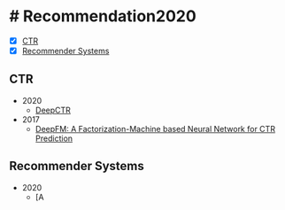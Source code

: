 # # Recommendation2020
- [x] [CTR](#CTR)
- [x] [Recommender Systems](#Recommender-Systems)

## CTR
  - 2020
    + [DeepCTR](https://github.com/shenweichen/DeepCTR)
  - 2017 
    + [DeepFM: A Factorization-Machine based Neural Network for CTR Prediction](https://arxiv.org/abs/1909.10351https://www.ijcai.org/Proceedings/2017/0239.pdf)
  
## Recommender Systems
  - 2020
    + [A[]()
